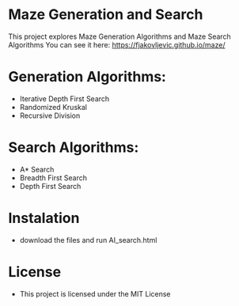 # Maze Generation and Search
This project explores Maze Generation Algorithms and Maze Search Algorithms
You can see it here: https://fjakovljevic.github.io/maze/

# Generation Algorithms:
- Iterative Depth First Search
- Randomized Kruskal
- Recursive Division

# Search Algorithms:
- A* Search
- Breadth First Search
- Depth First Search

# Instalation
- download the files and run AI_search.html

# License
- This project is licensed under the MIT License
